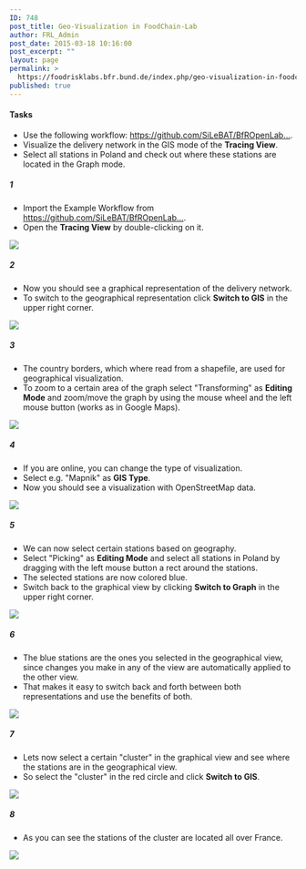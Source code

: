```yaml
---
ID: 748
post_title: Geo-Visualization in FoodChain-Lab
author: FRL_Admin
post_date: 2015-03-18 10:16:00
post_excerpt: ""
layout: page
permalink: >
  https://foodrisklabs.bfr.bund.de/index.php/geo-visualization-in-foodchain-lab/
published: true
---
```

<h4>Tasks</h4>
<ul>
<li>Use the following workflow: <a href="https://github.com/SiLeBAT/BfROpenLabResources/raw/master/GitHubPages/workflows/FCL_Example.zip" target="_blank">https://github.com/SiLeBAT/BfROpenLab...</a>.</li>
<li>Visualize the delivery network in the GIS mode of the <b>Tracing View</b>.</li>
<li>Select all stations in Poland and check out where these stations are located in the Graph mode.</li>
</ul>
<h5>1</h5>
<ul>
<li>Import the Example Workflow from <a href="https://github.com/SiLeBAT/BfROpenLabResources/raw/master/GitHubPages/workflows/FCL_Example.zip" target="_blank">https://github.com/SiLeBAT/BfROpenLab...</a>.</li>
<li>Open the <b>Tracing View</b> by double-clicking on it.</li>
</ul>
<a href="https://github.com/SiLeBAT/BfROpenLabResources/raw/master/GitHubPages/documents/foodchainlab_geoview/1.png"><img class="aligncenter size-full" src="https://github.com/SiLeBAT/BfROpenLabResources/raw/master/GitHubPages/documents/foodchainlab_geoview/1.png"/></a>
<h5>2</h5>
<ul>
<li>Now you should see a graphical representation of the delivery network.</li>
<li>To switch to the geographical representation click <b>Switch to GIS</b> in the upper right corner.</li>
</ul>
<a href="https://github.com/SiLeBAT/BfROpenLabResources/raw/master/GitHubPages/documents/foodchainlab_geoview/2.png"><img class="aligncenter size-full" src="https://github.com/SiLeBAT/BfROpenLabResources/raw/master/GitHubPages/documents/foodchainlab_geoview/2.png"/></a>
<h5>3</h5>
<ul>
<li>The country borders, which where read from a shapefile, are used for geographical visualization.</li>
<li>To zoom to a certain area of the graph select "Transforming" as <b>Editing Mode</b> and zoom/move the graph by using the mouse wheel and the left mouse button (works as in Google Maps).</li>
</ul>
<a href="https://github.com/SiLeBAT/BfROpenLabResources/raw/master/GitHubPages/documents/foodchainlab_geoview/3.png"><img class="aligncenter size-full" src="https://github.com/SiLeBAT/BfROpenLabResources/raw/master/GitHubPages/documents/foodchainlab_geoview/3.png"/></a>
<h5>4</h5>
<ul>
<li>If you are online, you can change the type of visualization.</li>
<li>Select e.g. "Mapnik" as <b>GIS Type</b>.</li>
<li>Now you should see a visualization with OpenStreetMap data.</li>
</ul>
<a href="https://github.com/SiLeBAT/BfROpenLabResources/raw/master/GitHubPages/documents/foodchainlab_geoview/4.png"><img class="aligncenter size-full" src="https://github.com/SiLeBAT/BfROpenLabResources/raw/master/GitHubPages/documents/foodchainlab_geoview/4.png"/></a>
<h5>5</h5>
<ul>
<li>We can now select certain stations based on geography.</li>
<li>Select "Picking" as <b>Editing Mode</b> and select all stations in Poland by dragging with the left mouse button a rect around the stations.</li>
<li>The selected stations are now colored blue.</li>
<li>Switch back to the graphical view by clicking <b>Switch to Graph</b> in the upper right corner.</li>
</ul>
<a href="https://github.com/SiLeBAT/BfROpenLabResources/raw/master/GitHubPages/documents/foodchainlab_geoview/5.png"><img class="aligncenter size-full" src="https://github.com/SiLeBAT/BfROpenLabResources/raw/master/GitHubPages/documents/foodchainlab_geoview/5.png"/></a>
<h5>6</h5>
<ul>
<li>The blue stations are the ones you selected in the geographical view, since changes you make in any of the view are automatically applied to the other view.</li>
<li>That makes it easy to switch back and forth between both representations and use the benefits of both.</li>
</ul>
<a href="https://github.com/SiLeBAT/BfROpenLabResources/raw/master/GitHubPages/documents/foodchainlab_geoview/6.png"><img class="aligncenter size-full" src="https://github.com/SiLeBAT/BfROpenLabResources/raw/master/GitHubPages/documents/foodchainlab_geoview/6.png"/></a>
<h5>7</h5>
<ul>
<li>Lets now select a certain "cluster" in the graphical view and see where the stations are in the geographical view.</li>
<li>So select the "cluster" in the red circle and click <b>Switch to GIS</b>.</li>
</ul>
<a href="https://github.com/SiLeBAT/BfROpenLabResources/raw/master/GitHubPages/documents/foodchainlab_geoview/7.png"><img class="aligncenter size-full" src="https://github.com/SiLeBAT/BfROpenLabResources/raw/master/GitHubPages/documents/foodchainlab_geoview/7.png"/></a>
<h5>8</h5>
<ul>
<li>As you can see the stations of the cluster are located all over France.</li>
</ul>
<a href="https://github.com/SiLeBAT/BfROpenLabResources/raw/master/GitHubPages/documents/foodchainlab_geoview/8.png"><img class="aligncenter size-full" src="https://github.com/SiLeBAT/BfROpenLabResources/raw/master/GitHubPages/documents/foodchainlab_geoview/8.png"/></a>